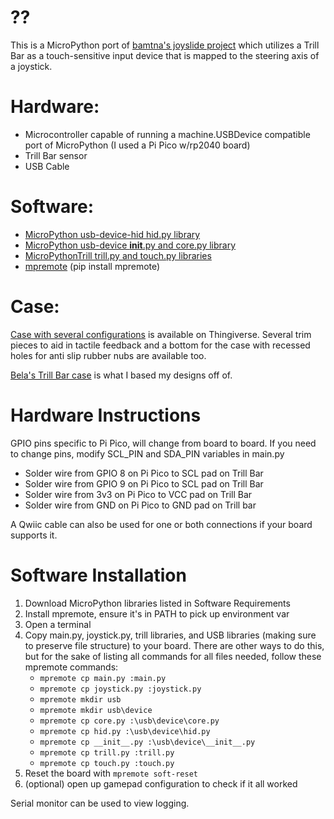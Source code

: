 # ??
This is a MicroPython port of [bamtna's joyslide project](https://github.com/bamtna/joyslide/tree/main) which utilizes a Trill Bar as a touch-sensitive input device that is mapped to the steering axis of a joystick.

# Hardware:
- Microcontroller capable of running a machine.USBDevice compatible port of MicroPython (I used a Pi Pico w/rp2040 board)
- Trill Bar sensor
- USB Cable

# Software:
- [MicroPython usb-device-hid hid.py library](https://github.com/micropython/micropython-lib/tree/master/micropython/usb/usb-device-hid/usb/device)
- [MicroPython usb-device __init__.py and core.py library](https://github.com/micropython/micropython-lib/tree/master/micropython/usb/usb-device/usb/device)
- [MicroPythonTrill trill.py and touch.py libraries](https://github.com/Heerkog/MicroPythonTrill)
- [mpremote](https://pypi.org/project/mpremote/) (pip install mpremote)

# Case:
[Case with several configurations](https://www.thingiverse.com/thing:6630614) is available on Thingiverse.  Several trim pieces to aid in tactile feedback and a bottom for the case with recessed holes for anti slip rubber nubs are available too.

[Bela's Trill Bar case](https://www.thingiverse.com/thing:5320767) is what I based my designs off of.

# Hardware Instructions
GPIO pins specific to Pi Pico, will change from board to board.
If you need to change pins, modify SCL_PIN and SDA_PIN variables in main.py

- Solder wire from GPIO 8 on Pi Pico to SCL pad on Trill Bar
- Solder wire from GPIO 9 on Pi Pico to SCL pad on Trill Bar
- Solder wire from 3v3 on Pi Pico to VCC pad on Trill Bar
- Solder wire from GND on Pi Pico to GND pad on Trill bar

A Qwiic cable can also be used for one or both connections if your board supports it.


# Software Installation
1.  Download MicroPython libraries listed in Software Requirements
2.  Install mpremote, ensure it's in PATH to pick up environment var
3.  Open a terminal
4.  Copy main.py, joystick.py, trill libraries, and USB libraries (making sure to preserve file structure) to your board. 
 There are other ways to do this, but for the sake of listing all commands for all files needed, follow these mpremote commands:
    - `mpremote cp main.py :main.py`
    - `mpremote cp joystick.py :joystick.py`
    - `mpremote mkdir usb`
    - `mpremote mkdir usb\device`
    - `mpremote cp core.py :\usb\device\core.py`
    - `mpremote cp hid.py :\usb\device\hid.py`
    - `mpremote cp __init__.py :\usb\device\__init__.py`
    - `mpremote cp trill.py :trill.py`
    - `mpremote cp touch.py :touch.py`
6.  Reset the board with `mpremote soft-reset`
7.  (optional) open up gamepad configuration to check if it all worked

Serial monitor can be used to view logging.
